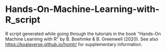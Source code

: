 # Hands-On-Machine-Learning-with-R_script
R script generated while going through the tutorials in the book "Hands-On Machine Learning with R" by B. Boehmke & B. Greenwell (2020). See also https://koalaverse.github.io/homlr/ for supplementary information.
